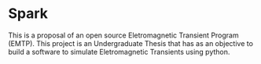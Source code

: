 # Spark

This is a proposal of an open source Eletromagnetic Transient Program (EMTP). This project is an Undergraduate Thesis that has as an objective to build a software to simulate Eletromagnetic Transients using python.
